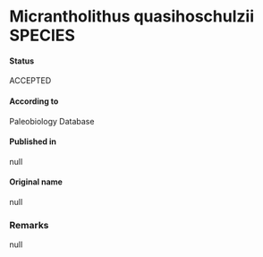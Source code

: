 Micrantholithus quasihoschulzii SPECIES
=======

#### Status
ACCEPTED

#### According to
Paleobiology Database

#### Published in
null

#### Original name
null

### Remarks
null